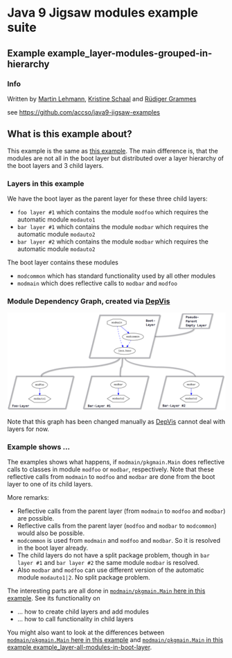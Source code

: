 ﻿# Java 9 Jigsaw modules example suite
## Example example_layer-modules-grouped-in-hierarchy

### Info
Written by [Martin Lehmann](https://github.com/MartinLehmann1971), [Kristine Schaal](https://github.com/kristines) and [Rüdiger Grammes](https://github.com/rgrammes) 

see https://github.com/accso/java9-jigsaw-examples

## What is this example about?
This example is the same as [this example](https://github.com/accso/java9-jigsaw-examples/tree/master/jigsaw-examples/example_layer-modules-all-in-boot-layer).
The main difference is, that the modules are not all in the boot layer but distributed over a layer hierarchy of the boot layers and 3 child layers.

### Layers in this example
We have the boot layer as the parent layer for these three child layers:
- `foo layer #1` which contains the module `modfoo` which requires the automatic module `modauto1`
- `bar layer #1` which contains the module `modbar` which requires the automatic module `modauto2`
- `bar layer #2` which contains the module `modbar` which requires the automatic module `modauto2`

The boot layer contains these modules
- `modcommon` which has standard functionality used by all other modules
- `modmain` which does reflective calls to `modbar` and `modfoo`

### Module Dependency Graph, created via [DepVis](https://github.com/accso/java9-jigsaw-depvis)
![Example's Module Dependency Graph](moduledependencies.png) 

Note that this graph has been changed manually as [DepVis](https://github.com/accso/java9-jigsaw-depvis) cannot deal with layers for now.

### Example shows ...
The examples shows what happens, if `modmain/pkgmain.Main` does reflective calls to classes in module `modfoo` or `modbar`, respectively.
Note that these reflective calls from `modmain` to `modfoo` and `modbar` are done from the boot layer to one of its child layers.

More remarks:
- Reflective calls from the parent layer (from `modmain` to `modfoo` and `modbar`) are possible.
- Reflective calls from the parent layer (`modfoo` and `modbar` to `modcommon`) would also be possible.
- `modcommon` is used from `modmain` and `modfoo` and `modbar`. So it is resolved in the boot layer already.
- The child layers do not have a split package problem, though in `bar layer #1` and `bar layer #2` the same module `modbar` is resolved.
- Also `modbar` and `modfoo` can use different version of the automatic module `modauto1|2`. No split package problem.

The interesting parts are all done in [`modmain/pkgmain.Main` here in this example](src/modmain/pkgmain/Main.java). See its functionality on
- ... how to create child layers and add modules
- ... how to call functionality in child layers

You might also want to look at the differences between [`modmain/pkgmain.Main` here in this example](src/modmain/pkgmain/Main.java) and
[`modmain/pkgmain.Main` in this example example_layer-all-modules-in-boot-layer](https://github.com/accso/java9-jigsaw-examples/blob/master/jigsaw-examples/example_layer-modules-all-in-boot-layer/src/modmain/pkgmain/Main.java).

